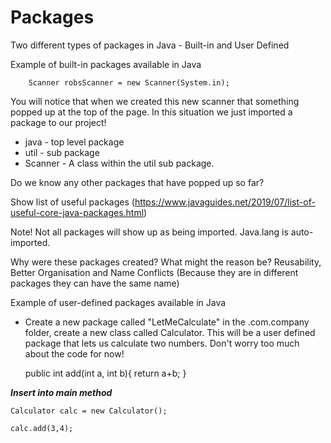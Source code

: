 
# Packages
Two different types of packages in Java - Built-in and User Defined


Example of built-in packages available in Java

        Scanner robsScanner = new Scanner(System.in);

You will notice that when we created this new scanner that something popped up at the top of the page.
In this situation we just imported a package to our project!
- java - top level package
- util - sub package
- Scanner - A class within the util sub package.

Do we know any other packages that have popped up so far?

Show list of useful packages (https://www.javaguides.net/2019/07/list-of-useful-core-java-packages.html)

Note! Not all packages will show up as being imported.  Java.lang is auto-imported.

Why were these packages created? What might the reason be?
Reusability, Better Organisation and Name Conflicts (Because they are in different packages they can have the same name)

Example of user-defined packages available in Java
- Create a new package called "LetMeCalculate" in the .com.company folder, create a new class called Calculator.  This will
be a user defined package that lets us calculate two numbers.  Don't worry too much about the code for now!


    public int add(int a, int b){
    return a+b;
    }

***Insert into main method***

    Calculator calc = new Calculator();

    calc.add(3,4);